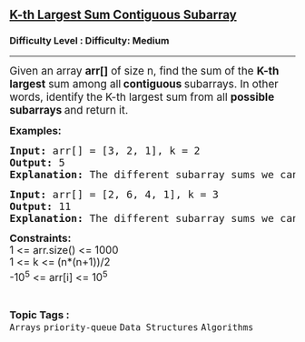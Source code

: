<h2><a href="https://www.geeksforgeeks.org/problems/k-th-largest-sum-contiguous-subarray/1?_gl=1*1nm3krc*_up*MQ..*_gs*MQ..&gclid=Cj0KCQjwlYHBBhD9ARIsALRu09pysPt0fMgYjWJyAUpOW1mTtUcXxCaqWni7puMBzfaFAoSC0IhsB0YaAgfdEALw_wcB&gbraid=0AAAAAC9yBkCuY1XCOe54dwAzS3bpeogBG">K-th Largest Sum Contiguous Subarray</a></h2><h3>Difficulty Level : Difficulty: Medium</h3><hr><div class="problems_problem_content__Xm_eO"><p><span style="font-size: 14pt;">Given an array <strong>arr[]</strong> of size n, find the sum of the <strong>K-th largest</strong> sum among all<strong> contiguous </strong>subarrays. In other words, identify the K-th largest sum from all <strong>possible subarrays </strong>and return it.</span></p>
<p><strong><span style="font-size: 18px;">Examples:</span></strong></p>
<pre><strong><span style="font-size: 18px;">Input: </span></strong><span style="font-size: 18px;">arr[] = [3, 2, 1], k = 2 </span><strong><span style="font-size: 18px;">
Output: </span></strong><span style="font-size: 18px;">5</span><strong><span style="font-size: 18px;">
Explanation: </span></strong><span style="font-size: 18px;">The different subarray sums we can get from the array are = [6, 5, 3, 2, 1]. Where 5 is the 2nd largest.</span></pre>
<pre><strong><span style="font-size: 18px;">Input: </span></strong><span style="font-size: 18px;">arr[] = [2, 6, 4, 1], k = 3</span><strong><span style="font-size: 18px;">
Output: </span></strong><span style="font-size: 18px;">11</span><strong><span style="font-size: 18px;">
Explanation: </span></strong><span style="font-size: 18px;">The different subarray sums we can get from the arrayare = [13, 12, 11, 10, 8, 6, 5, 4, 2, 1]. Where 11 is the 3rd </span><span style="font-size: 18px;">largest.</span></pre>
<p><span style="font-size: 18px;"><strong>Constraints:</strong></span><br><span style="font-size: 18px;">1 &lt;= arr.size() &lt;= 1000<br>1 &lt;= k &lt;=<span style="color: #1e2229; font-family: Nunito; font-size: 17px; background-color: #ffffff;">&nbsp;</span>(n*(n+1))/2</span><br><span style="font-size: 18px;">-10<sup>5</sup> &lt;= arr[i] &lt;=&nbsp;10<sup>5</sup></span></p></div><br><p><span style=font-size:18px><strong>Topic Tags : </strong><br><code>Arrays</code>&nbsp;<code>priority-queue</code>&nbsp;<code>Data Structures</code>&nbsp;<code>Algorithms</code>&nbsp;